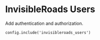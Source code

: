 InvisibleRoads Users
====================
Add authentication and authorization.

    config.include('invisibleroads_users')
